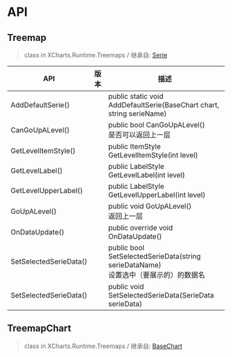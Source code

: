 # API

## Treemap

> class in XCharts.Runtime.Treemaps / 继承自: [Serie](https://xcharts-team.github.io/docs/api#serie)


|API|版本|描述|
|--|--|--|
|AddDefaultSerie()||public static void AddDefaultSerie(BaseChart chart, string serieName)|
|CanGoUpALevel()||public bool CanGoUpALevel()<br/>是否可以返回上一层 |
|GetLevelItemStyle()||public ItemStyle GetLevelItemStyle(int level)|
|GetLevelLabel()||public LabelStyle GetLevelLabel(int level)|
|GetLevelUpperLabel()||public LabelStyle GetLevelUpperLabel(int level)|
|GoUpALevel()||public void GoUpALevel()<br/>返回上一层 |
|OnDataUpdate()||public override void OnDataUpdate()|
|SetSelectedSerieData()||public bool SetSelectedSerieData(string serieDataName)<br/>设置选中（要展示的）的数据名 |
|SetSelectedSerieData()||public void SetSelectedSerieData(SerieData serieData)|

## TreemapChart

> class in XCharts.Runtime.Treemaps / 继承自: [BaseChart](https://xcharts-team.github.io/docs/api#basechart)



